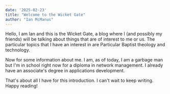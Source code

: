 ```yaml
---
date: '2025-02-23'
title: "Welcome to the Wicket Gate"
author: "Ian McManus"
---
```

Hello, I am Ian and this is the Wicket Gate, a blog where I (and possibly my friends) will be talking about things that are of interest to me or us. The particular topics that I have an interest in are Particular Baptist theology and technology.

Now for some information about me. I am, as of today, I am a garbage man but I'm in school right now for a diploma in network management. I already have an associate's degree in applications development.

That's about all I have for this introduction. I can't wait to keep writing. Happy reading!
